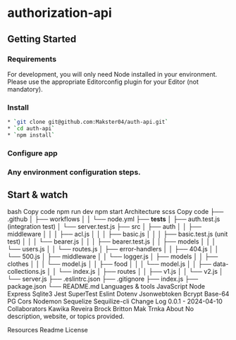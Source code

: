 # authorization-api

## Getting Started

### Requirements
For development, you will only need Node installed in your environment. Please use the appropriate Editorconfig plugin for your Editor (not mandatory).

### Install
```bash
* `git clone git@github.com:Makster04/auth-api.git`
* `cd auth-api`
* `npm install`
```

### Configure app

### Any environment configuration steps.

## Start & watch
bash
Copy code
npm run dev
npm start
Architecture
scss
Copy code
├── .github
│   ├── workflows
│   │   └── node.yml
├── __tests__
│   ├── auth.test.js (integration test)
│   └── server.test.js
├── src
│   ├── auth
│   │   ├── middleware
│   │   │   ├── acl.js
│   │   │   ├── basic.js
│   │   │   ├── basic.test.js (unit test)
│   │   │   └── bearer.js
│   │   │   ├── bearer.test.js
│   │   ├── models
│   │   │   └── users.js
│   │   └── routes.js
│   ├── error-handlers
│   │   ├── 404.js
│   │   └── 500.js
│   ├── middleware
│   │   └── logger.js
│   ├── models
│   │   ├── clothes
│   │   │   └── model.js
│   │   ├── food
│   │   │   └── model.js
│   │   ├── data-collections.js
│   │   └── index.js
│   ├── routes
│   │   ├── v1.js
│   │   └── v2.js
│   └── server.js
├── .eslintrc.json
├── .gitignore
├── index.js
├── package.json
└── README.md
Languages & tools
JavaScript
Node
Express
Sqlite3
Jest
SuperTest
Eslint
Dotenv
Jsonwebtoken
Bcrypt
Base-64
PG
Cors
Nodemon
Sequelize
Sequilize-cli
Change Log
0.0.1 - 2024-04-10
Collaborators
Kawika Reveira
Brock Britton
Mak Trnka
About
No description, website, or topics provided.

Resources
Readme
License
